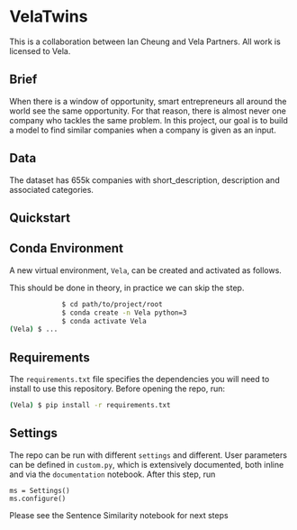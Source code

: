 # VelaTwins
This is a collaboration between Ian Cheung and Vela Partners. All work is licensed to Vela.

## Brief
When there is a window of opportunity, smart entrepreneurs all around the world see the same opportunity. For that reason, there is almost never one company who tackles the same problem. In this project, our goal is to build a model to find similar companies when a company is given as an input.

## Data
The dataset has 655k companies with short_description, description and associated categories.

## Quickstart

## Conda Environment


A new virtual environment, `Vela`, can be created and activated as follows.

This should be done in theory, in practice we can skip the step.

```bash
             $ cd path/to/project/root
             $ conda create -n Vela python=3
             $ conda activate Vela
(Vela) $ ...
```
## Requirements

The `requirements.txt` file specifies the dependencies 
you will need to install to use this repository. Before opening the repo, run:

```bash
(Vela) $ pip install -r requirements.txt
```

## Settings

The repo can be run with different `settings` and different. User parameters
can be defined in `custom.py`, which is extensively documented, both inline and
via the `documentation` notebook. After this step, run

```
ms = Settings()
ms.configure()
```

Please see the Sentence Similarity notebook for next steps
